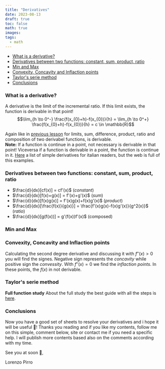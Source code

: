```yaml
---
title: "Derivatives"
date: 2023-08-13
draft: true
toc: false
math: true
images:
tags:
  - math
---
```


- [What is a derivative?](#what-is-a-derivative)
- [Derivatives between two functions: constant, sum, product, ratio](#derivatives-between-two-functions-constant-sum-product-ratio)
- [Min and Max](#min-and-max)
- [Convexity, Concavity and Inflaction points](#convexity-concavity-and-inflaction-points)
- [Taylor's serie method](#taylors-serie-method)
- [Conclusions](#conclusions)

### What is a derivative?

A derivative is the limit of the incremental ratio. If this limit exists, the function is derivable in that point!
$$\lim_{h \to 0^-} \frac{f(x_{0}+h)-f(x_{0})}{h} = \lim_{h \to 0^+} \frac{f(x_{0}+h)-f(x_{0})}{h} = c \in \mathbb{R}$$

Again like in [previous lesson](/posts/limits/) for limits, sum, difference, product, ratio and composition of two derivabel functions, is derivable.  
**Note:** If a function is continue in a point, not necessary is derivable in that point! Viceversa if a function is derivable in a point, the function is continue in it.
[Here](https://www.youmath.it/lezioni/analisi-matematica/derivate/212-derivate-di-funzioni-elementari.html "{rel='nofollow'}") a list of simple derivatives for italian readers, but the web is full of this examples.

### Derivatives between two functions: constant, sum, product, ratio
* $\frac{d}{dx}[cf(x)] = cf'(x)$ (*constant*) 
* $\frac{d}{dx}[f(x)+g(x)] = f'(x)+g'(x)$ (*sum*)
* $\frac{d}{dx}[f(x)g(x)] = f'(x)g(x)+f(x)g'(x)$ (*product*)
* $\frac{d}{dx}[\frac{f(x)}{g(x)}] = \frac{f'(x)g(x)-f(x)g'(x)}{g^2(x)}$ (*ratio*)
* $\frac{d}{dx}[g(f(x))] = g'(f(x))f'(x)$ (composed)

### Min and Max


### Convexity, Concavity and Inflaction points
Calculating the second degree derivative and discussing it with $f''(x) > 0$ you will find the signes. Negative sign represents the *concavity* while positive sign the *convessity*.
With $f''(x) = 0$ we find the *inflaction points*.  In these points, the $f(x)$ in not derivable.

### Taylor's serie method

**Full function study**
About the full study the best guide with all the steps is [here](https://www.youmath.it/lezioni/analisi-matematica/studio-di-funzioni-grafico.html "{rel='nofollow'}").

### Conclusions
Now you have a good set of sheets to resolve your derivatives and i hope it will be useful 🙂!
Thanks you reading and if you like my contents, follow me on this simple, comment below, site or contact me if you need a specific help. I will publish more contents based also on the comments according with my time.

See you at soon 👋,

Lorenzo Pirro